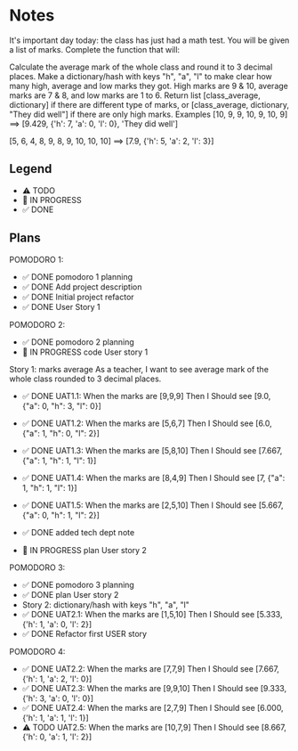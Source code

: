 # Notes

It's important day today: the class has just had a math test. You will be given a list of marks. Complete the function that will:

Calculate the average mark of the whole class and round it to 3 decimal places.
Make a dictionary/hash with keys "h", "a", "l" to make clear how many high, average and low marks they got. High marks are 9 & 10, average marks are 7 & 8, and low marks are 1 to 6.
Return list [class_average, dictionary] if there are different type of marks, or [class_average, dictionary, "They did well"] if there are only high marks.
Examples
[10, 9, 9, 10, 9, 10, 9] ==> [9.429, {'h': 7, 'a': 0, 'l': 0}, 'They did well']

[5, 6, 4, 8, 9, 8, 9, 10, 10, 10] ==> [7.9, {'h': 5, 'a': 2, 'l': 3}]

## Legend
- ⚠ TODO
- 🚧 IN PROGRESS
- ✅ DONE

## Plans

POMODORO 1:
- ✅ DONE pomodoro 1 planning
- ✅ DONE Add project description 
- ✅ DONE Initial project refactor 
- ✅ DONE User Story 1

POMODORO 2:
- ✅ DONE pomodoro 2 planning
- 🚧 IN PROGRESS code User story 1

Story 1: marks average
As a teacher, I want to see average mark of the whole class rounded to 3 decimal places.
- ✅ DONE UAT1.1: When the marks are [9,9,9] Then I Should see [9.0, {"a": 0, "h": 3, "l": 0}]
- ✅ DONE UAT1.2: When the marks are [5,6,7] Then I Should see [6.0, {"a": 1, "h": 0, "l": 2}]
- ✅ DONE UAT1.3: When the marks are [5,8,10] Then I Should see [7.667, {"a": 1, "h": 1, "l": 1}]
- ✅ DONE UAT1.4: When the marks are [8,4,9] Then I Should see [7, {"a": 1, "h": 1, "l": 1}]
- ✅ DONE UAT1.5: When the marks are [2,5,10] Then I Should see [5.667, {"a": 0, "h": 1, "l": 2}]

- ✅ DONE added tech dept note
- 🚧 IN PROGRESS plan User story 2

POMODORO 3:
- ✅ DONE pomodoro 3 planning
- ✅ DONE plan User story 2
- Story 2: dictionary/hash with keys "h", "a", "l"
- ✅ DONE UAT2.1: When the marks are [1,5,10] Then I Should see [5.333, {'h': 1, 'a': 0, 'l': 2}]
- ✅ DONE Refactor first USER story


POMODORO 4:
- ✅ DONE UAT2.2: When the marks are [7,7,9] Then I Should see [7.667, {'h': 1, 'a': 2, 'l': 0}]
- ✅ DONE UAT2.3: When the marks are [9,9,10] Then I Should see [9.333, {'h': 3, 'a': 0, 'l': 0}]
- ✅ DONE UAT2.4: When the marks are [2,7,9] Then I Should see [6.000, {'h': 1, 'a': 1, 'l': 1}]
- ⚠ TODO UAT2.5: When the marks are [10,7,9] Then I Should see [8.667, {'h': 0, 'a': 1, 'l': 2}]